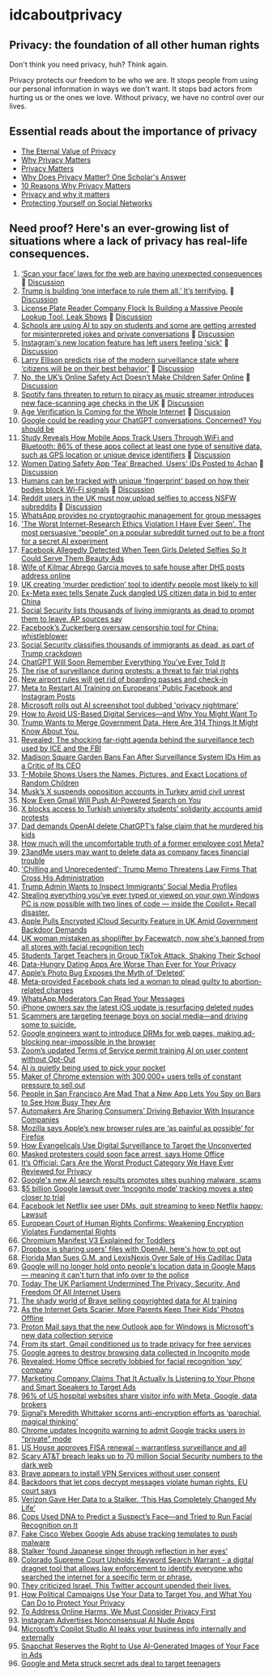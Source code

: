 # idcaboutprivacy

## Privacy: the foundation of all other human rights
Don't think you need privacy, huh? Think again.

Privacy protects our freedom to be who we are. It stops people from using our personal information in ways we don't want. It stops bad actors from hurting us or the ones we love. Without privacy, we have no control over our lives.

## Essential reads about the importance of privacy
- [The Eternal Value of Privacy](https://www.schneier.com/essays/archives/2006/05/the_eternal_value_of.html)
- [Why Privacy Matters](https://www.privacyguides.org/en/basics/why-privacy-matters/)
- [Privacy Matters](https://privacyinternational.org/learning-resources/privacy-matters)
- [Why Does Privacy Matter? One Scholar's Answer](https://www.theatlantic.com/technology/archive/2013/02/why-does-privacy-matter-one-scholars-answer/273521/)
- [10 Reasons Why Privacy Matters](https://teachprivacy.com/10-reasons-privacy-matters/)
- [Privacy and why it matters](https://privacy.uw.edu/reference-materials/privacy-matters/)
- [Protecting Yourself on Social Networks](https://ssd.eff.org/module/protecting-yourself-social-networks)


## Need proof? Here's an ever-growing list of situations where a lack of privacy has real-life consequences.
1. [‘Scan your face’ laws for the web are having unexpected consequences](https://www.washingtonpost.com/technology/2025/08/31/age-verification-uk-porn-sites/) 💬 [Discussion](https://lemmy.world/post/35250296)
2. [Trump is building ‘one interface to rule them all.’ It’s terrifying.](https://www.mercurynews.com/2025/08/23/opinion-trumps-plan-for-one-interface-to-rule-them-all-risks-our-privacy-and-security/) 💬 [Discussion](https://lemmy.world/post/34867938)
3. [License Plate Reader Company Flock Is Building a Massive People Lookup Tool, Leak Shows](https://www.404media.co/license-plate-reader-company-flock-is-building-a-massive-people-lookup-tool-leak-shows/) 💬 [Discussion](https://lemmy.world/post/29645041)
4. [Schools are using AI to spy on students and some are getting arrested for misinterpreted jokes and private conversations](https://fortune.com/2025/08/07/schools-ai-surveillance-students-children-arrested-jokes/) 💬 [Discussion](https://lemmy.world/post/34188333)
5. [Instagram's new location feature has left users feeling 'sick'](https://www.abc.net.au/news/2025-08-09/instagram-location-sharing-feature-is-raising-privacy-concerns/105632212) 💬 [Discussion](https://lemmy.world/post/34191183)
6. [Larry Ellison predicts rise of the modern surveillance state where ‘citizens will be on their best behavior’](https://fortune.com/2024/09/17/oracle-larry-ellison-surveillance-state-police-ai/) 💬 [Discussion](https://lemmy.world/post/34209891)
7. [No, the UK’s Online Safety Act Doesn’t Make Children Safer Online](https://www.eff.org/deeplinks/2025/08/no-uks-online-safety-act-doesnt-make-children-safer-online) 💬 [Discussion](https://lemmy.world/post/34240642)
8. [Spotify fans threaten to return to piracy as music streamer introduces new face-scanning age checks in the UK](https://www.techradar.com/audio/spotify/spotify-introduces-face-scanning-age-checks-for-uk-uses-as-some-furious-fans-threaten-to-return-to-piracy) 💬 [Discussion](https://lemmy.world/post/33966121)
9. [Age Verification Is Coming for the Whole Internet](https://nymag.com/intelligencer/article/age-verification-is-coming-for-the-whole-internet.html) 💬 [Discussion](https://lemmy.world/post/33960606)
10. [Google could be reading your ChatGPT conversations. Concerned? You should be](https://fastcompanyme.com/technology/google-could-be-reading-your-chatgpt-conversations-concerned-you-should-be/)
11. [Study Reveals How Mobile Apps Track Users Through WiFi and Bluetooth: 86% of these apps collect at least one type of sensitive data, such as GPS location or unique device identifiers](https://networks.imdea.org/a-study-involving-imdea-networks-reveals-how-mobile-apps-track-users-through-wifi-and-bluetooth/) 💬 [Discussion](https://lemmy.world/post/33643374)
12. [Women Dating Safety App 'Tea' Breached, Users' IDs Posted to 4chan](https://www.404media.co/women-dating-safety-app-tea-breached-users-ids-posted-to-4chan/) 💬 [Discussion](https://lemmy.world/post/33470396)
13. [Humans can be tracked with unique 'fingerprint' based on how their bodies block Wi-Fi signals](https://www.theregister.com/2025/07/22/whofi_wifi_identifier) 💬 [Discussion](https://lemmy.world/post/33436370)
14. [Reddit users in the UK must now upload selfies to access NSFW subreddits](https://mashable.com/article/reddit-age-verification-check-uk-law-online-safety) 💬 [Discussion](https://lemmy.world/post/33128208)
15. [WhatsApp provides no cryptographic management for group messages](https://arstechnica.com/security/2025/05/whatsapp-provides-no-cryptographic-management-for-group-messages/)
16. ['The Worst Internet-Research Ethics Violation I Have Ever Seen'. The most persuasive “people” on a popular subreddit turned out to be a front for a secret AI experiment](https://www.theatlantic.com/technology/archive/2025/05/reddit-ai-persuasion-experiment-ethics/682676/?gift=tIHyeEUg4NM6vyxJ-5M0EDGiO0gaoHM4wNuA8kSnr58)
17. [Facebook Allegedly Detected When Teen Girls Deleted Selfies So It Could Serve Them Beauty Ads](https://futurism.com/facebook-beauty-targeted-ads)
18. [Wife of Kilmar Abrego Garcia moves to safe house after DHS posts address online](https://www.independent.co.uk/news/world/americas/us-politics/kilmar-abrego-garcia-wife-safe-house-b2738214.html)
19. [UK creating ‘murder prediction’ tool to identify people most likely to kill](https://www.theguardian.com/uk-news/2025/apr/08/uk-creating-prediction-tool-to-identify-people-most-likely-to-kill)
20. [Ex-Meta exec tells Senate Zuck dangled US citizen data in bid to enter China](https://www.theregister.com/2025/04/11/meta_senate_china/)
21. [Social Security lists thousands of living immigrants as dead to prompt them to leave, AP sources say](https://apnews.com/article/living-immigrants-dead-social-security-numbers-trump-c10737cbe36e3108fb244a555777d880)
22. [Facebook’s Zuckerberg oversaw censorship tool for China: whistleblower](https://www.rfa.org/english/china/2025/04/11/china-meta/)
23. [Social Security classifies thousands of immigrants as dead, as part of Trump crackdown](https://www.washingtonpost.com/politics/2025/04/10/self-deportation-immigrants-social-security-dead/)
24. [ChatGPT Will Soon Remember Everything You've Ever Told It](https://lifehacker.com/tech/chatgpt-memory-remembers-everything-youve-said)
25. [The rise of surveillance during protests: a threat to fair trial rights](https://www.barcouncil.org.uk/resource/the-rise-of-surveillance-during-protests-a-threat-to-fair-trial-rights.html)
26. [New airport rules will get rid of boarding passes and check-in](https://www.thetimes.com/uk/transport/article/new-airport-rules-boarding-pass-check-in-fs8d5qg2j)
27. [Meta to Restart AI Training on Europeans’ Public Facebook and Instagram Posts](https://petapixel.com/2025/04/15/meta-to-restart-ai-training-on-europeans-public-facebook-and-instagram-posts/)
28. [Microsoft rolls out AI screenshot tool dubbed 'privacy nightmare'](https://www.bbc.com/news/articles/cj3xjrj7v78o)
29. [How to Avoid US-Based Digital Services—and Why You Might Want To](https://www.wired.com/story/trump-era-digital-expat/)
30. [Trump Wants to Merge Government Data. Here Are 314 Things It Might Know About You.](https://archive.ph/ByKeW)
31. [Revealed: The shocking far-right agenda behind the surveillance tech used by ICE and the FBI](https://www.motherjones.com/politics/2025/04/clearview-ai-immigration-ice-fbi-surveillance-facial-recognition-hoan-ton-that-hal-lambert-trump/)
32. [Madison Square Garden Bans Fan After Surveillance System IDs Him as a Critic of Its CEO](https://gizmodo.com/madison-square-garden-bans-fan-after-surveillance-system-ids-him-as-a-critic-of-its-ceo-2000582132)
33. [T-Mobile Shows Users the Names, Pictures, and Exact Locations of Random Children](https://www.404media.co/t-mobile-shows-users-the-names-pictures-and-exact-locations-of-random-children/)
34. [Musk’s X suspends opposition accounts in Turkey amid civil unrest](https://www.politico.eu/article/musks-x-suspends-opposition-accounts-turkey-protest-civil-unrest-erdogan-imamoglu-istanbul-mayor/)
35. [Now Even Gmail Will Push AI-Powered Search on You](https://www.makeuseof.com/gmail-ai-powered-search-update/)
36. [X blocks access to Turkish university students’ solidarity accounts amid protests](https://www.turkishminute.com/2025/03/21/x-blocks-access-to-turkish-university-students-solidarity-accounts-amid-protests4/)
37. [Dad demands OpenAI delete ChatGPT’s false claim that he murdered his kids](https://arstechnica.com/tech-policy/2025/03/chatgpt-falsely-claimed-a-dad-murdered-his-own-kids-complaint-says/)
38. [How much will the uncomfortable truth of a former employee cost Meta?](https://en.futuroprossimo.it/2025/03/quanto-puo-costare-a-meta-la-verita-scomoda-libro-scandalo-di-un-ex-dipendente/)
39. [23andMe users may want to delete data as company faces financial trouble](https://www.consumeraffairs.com/news/23andme-users-may-want-to-delete-data-as-company-faces-financial-trouble-032225.html)
40. ['Chilling and Unprecedented': Trump Memo Threatens Law Firms That Cross His Administration](https://www.commondreams.org/news/trump-law-firms-directive)
41. [Trump Admin Wants to Inspect Immigrants’ Social Media Profiles](https://www.thedailybeast.com/trump-admin-wants-to-inspect-immigrants-social-media-profiles/)
42. [Stealing everything you’ve ever typed or viewed on your own Windows PC is now possible with two lines of code — inside the Copilot+ Recall disaster.](https://doublepulsar.com/recall-stealing-everything-youve-ever-typed-or-viewed-on-your-own-windows-pc-is-now-possible-da3e12e9465e)
43. [Apple Pulls Encrypted iCloud Security Feature in UK Amid Government Backdoor Demands](https://www.macrumors.com/2025/02/21/apple-pulls-encrypted-icloud-security-feature-uk/)
44. [UK woman mistaken as shoplifter by Facewatch, now she's banned from all stores with facial recognition tech](https://www.ibtimes.co.uk/uk-woman-mistaken-shoplifter-facewatch-now-shes-banned-all-stores-facial-recognition-tech-1724785)
45. [Students Target Teachers in Group TikTok Attack, Shaking Their School](https://www.nytimes.com/2024/07/06/technology/tiktok-fake-teachers-pennsylvania.html)
46. [Data-Hungry Dating Apps Are Worse Than Ever for Your Privacy](https://foundation.mozilla.org/en/privacynotincluded/articles/data-hungry-dating-apps-are-worse-than-ever-for-your-privacy/)
47. [Apple’s Photo Bug Exposes the Myth of ‘Deleted’](https://www.wired.com/story/apple-photo-bug-resurfaced-fix-icloud/)
48. [Meta-provided Facebook chats led a woman to plead guilty to abortion-related charges](https://www.theverge.com/2023/7/11/23790923/facebook-meta-woman-daughter-guilty-abortion-nebraska-messenger-encryption-privacy)
49. [WhatsApp Moderators Can Read Your Messages](https://gizmodo.com/whatsapp-moderators-can-read-your-messages-1847629241)
50. [iPhone owners say the latest iOS update is resurfacing deleted nudes](https://www.theverge.com/2024/5/15/24157284/apple-iphone-ios-17-5-update-deleted-photos-voicemails)
51. [Scammers are targeting teenage boys on social media—and driving some to suicide.](https://www.bloomberg.com/features/2024-sextortion-teen-suicides/)
52. [Google engineers want to introduce DRMs for web pages, making ad-blocking near-impossible in the browser](https://a.lemmy.world/lemmy.world/post/1918024)
53. [Zoom’s updated Terms of Service permit training AI on user content without Opt-Out](https://stackdiary.com/zoom-terms-now-allow-training-ai-on-user-content-with-no-opt-out/)
54. [AI is quietly being used to pick your pocket](https://www.businessinsider.com/ai-quietly-picking-your-pocket-with-personalized-pricing-2024-7)
55. [Maker of Chrome extension with 300,000+ users tells of constant pressure to sell out](https://www.theregister.com/2023/08/11/chrome_extension_developer_pressure/)
56. [People in San Francisco Are Mad That a New App Lets You Spy on Bars to See How Busy They Are](https://gizmodo.com/2nite-app-lets-you-spy-on-bars-to-see-how-busy-they-are-1851571595)
57. [Automakers Are Sharing Consumers’ Driving Behavior With Insurance Companies](https://www.nytimes.com/2024/03/11/technology/carmakers-driver-tracking-insurance.html)
58. [Mozilla says Apple’s new browser rules are ‘as painful as possible’ for Firefox](https://www.theverge.com/2024/1/26/24052067/mozilla-apple-ios-browser-rules-firefox)
59. [How Evangelicals Use Digital Surveillance to Target the Unconverted](https://newrepublic.com/article/179397/evangelical-app-targeting-immigrants-surveillance)
60. [Masked protesters could soon face arrest, says Home Office](https://www.theguardian.com/uk-news/2024/feb/08/masked-protesters-could-soon-face-arrest-says-home-office)
61. [It’s Official: Cars Are the Worst Product Category We Have Ever Reviewed for Privacy](https://foundation.mozilla.org/en/privacynotincluded/articles/its-official-cars-are-the-worst-product-category-we-have-ever-reviewed-for-privacy/)
62. [Google's new AI search results promotes sites pushing malware, scams](https://www.bleepingcomputer.com/news/google/googles-new-ai-search-results-promotes-sites-pushing-malware-scams/)
63. [$5 billion Google lawsuit over ‘Incognito mode’ tracking moves a step closer to trial](https://www.theverge.com/2023/8/7/23823878/google-privacy-tracking-incognito-mode-lawsuit-summary-judgment-denied)
64. [Facebook let Netflix see user DMs, quit streaming to keep Netflix happy: Lawsuit](https://arstechnica.com/gadgets/2024/03/netflix-ad-spend-led-to-facebook-dm-access-end-of-facebook-streaming-biz-lawsuit/)
65. [European Court of Human Rights Confirms: Weakening Encryption Violates Fundamental Rights](https://www.eff.org/deeplinks/2024/03/european-court-human-rights-confirms-undermining-encryption-violates-fundamental)
66. [Chromium Manifest V3 Explained for Toddlers](https://youtu.be/M3rGDpCG5FQ)
67. [Dropbox is sharing users' files with OpenAI, here's how to opt out](https://boingboing.net/2023/12/14/dropbox-is-sharing-users-files-with-openai-heres-how-to-opt-out.html)
68. [Florida Man Sues G.M. and LexisNexis Over Sale of His Cadillac Data](https://archive.ph/uHWRq#selection-476.0-476.1)
69. [Google will no longer hold onto people's location data in Google Maps — meaning it can't turn that info over to the police](https://www.businessinsider.com/google-maps-location-data-history-stored-locally-2023-12)
70. [Today The UK Parliament Undermined The Privacy, Security, And Freedom Of All Internet Users](https://www.eff.org/deeplinks/2023/09/today-uk-parliament-undermined-privacy-security-and-freedom-all-internet-users)
71. [The shady world of Brave selling copyrighted data for AI training](https://stackdiary.com/brave-selling-copyrighted-data-for-ai-training/)
72. [As the Internet Gets Scarier, More Parents Keep Their Kids’ Photos Offline](https://getpocket.com/explore/item/as-the-internet-gets-scarier-more-parents-keep-their-kids-photos-offline)
73. [Proton Mail says that the new Outlook app for Windows is Microsoft's new data collection service](https://www.ghacks.net/2024/01/12/proton-mail-says-that-the-new-outlook-app-for-windows-is-microsofts-new-data-collection-service/)
74. [From its start, Gmail conditioned us to trade privacy for free services](https://www.engadget.com/from-its-start-gmail-conditioned-us-to-trade-privacy-for-free-services-120009741.html)
75. [Google agrees to destroy browsing data collected in Incognito mode](https://www.theverge.com/2024/4/1/24117929/google-incognito-browsing-data-delete-class-action-settlement)
76. [Revealed: Home Office secretly lobbied for facial recognition ‘spy’ company](https://www.theguardian.com/technology/2023/sep/02/home-office-accused-of-secret-lobbying-for-facial-recognition-spy-company)
77. [Marketing Company Claims That It Actually Is Listening to Your Phone and Smart Speakers to Target Ads](https://www.404media.co/cmg-cox-media-actually-listening-to-phones-smartspeakers-for-ads-marketing/)
78. [96% of US hospital websites share visitor info with Meta, Google, data brokers](https://www.theregister.com/2024/04/11/hospital_website_data_sharing/)
79. [Signal’s Meredith Whittaker scorns anti-encryption efforts as ‘parochial, magical thinking’](https://techcrunch.com/2024/03/04/signals-meredith-whittaker-scorns-anti-encryption-efforts-as-parochial-magical-thinking/)
80. [Chrome updates Incognito warning to admit Google tracks users in “private” mode](https://arstechnica.com/tech-policy/2024/01/chrome-updates-incognito-warning-to-admit-google-tracks-users-in-private-mode/)
81. [US House approves FISA renewal – warrantless surveillance and all](https://www.theregister.com/2024/04/15/security_in_brief/)
82. [Scary AT&T breach leaks up to 70 million Social Security numbers to the dark web](https://www.macworld.com/article/2284074/att-breach-70-million-social-security-numbers-dark-web.html)
83. [Brave appears to install VPN Services without user consent](https://www.ghacks.net/2023/10/18/brave-is-installing-vpn-services-without-user-consent/)
84. [Backdoors that let cops decrypt messages violate human rights, EU court says](https://arstechnica.com/tech-policy/2024/02/human-rights-court-takes-stand-against-weakening-of-end-to-end-encryption/)
85. [Verizon Gave Her Data to a Stalker. ‘This Has Completely Changed My Life’](https://www.404media.co/verizon-gave-her-data-to-a-stalker-this-has-completely-changed-my-life/)
86. [Cops Used DNA to Predict a Suspect’s Face—and Tried to Run Facial Recognition on It](https://www.wired.com/story/parabon-nanolabs-dna-face-models-police-facial-recognition/)
87. [Fake Cisco Webex Google Ads abuse tracking templates to push malware](https://www.bleepingcomputer.com/news/security/fake-cisco-webex-google-ads-abuse-tracking-templates-to-push-malware/)
88. [Stalker 'found Japanese singer through reflection in her eyes'](https://www.bbc.com/news/world-asia-50000234)
89. [Colorado Supreme Court Upholds Keyword Search Warrant - a digital dragnet tool that allows law enforcement to identify everyone who searched the internet for a specific term or phrase.](https://www.eff.org/deeplinks/2023/10/colorado-supreme-court-upholds-keyword-search-warrant)
90. [They criticized Israel. This Twitter account upended their lives.](https://www.washingtonpost.com/technology/2024/04/16/stop-antisemitism-twitter-zionism-israel/)
91. [How Political Campaigns Use Your Data to Target You, and What You Can Do to Protect Your Privacy](https://www.eff.org/deeplinks/2024/04/how-political-campaigns-use-your-data-target-you)
92. [To Address Online Harms, We Must Consider Privacy First](https://www.eff.org/deeplinks/2023/11/address-online-harms-we-must-first-do-privacy)
93. [Instagram Advertises Nonconsensual AI Nude Apps](https://www.404media.co/instagram-advertises-nonconsensual-ai-nude-apps/)
94. [Microsoft’s Copilot Studio AI leaks your business info internally and externally](https://pivot-to-ai.com/2024/08/10/microsofts-copilot-studio-ai-leaks-your-business-info-internally-and-externally/)
95. [Snapchat Reserves the Right to Use AI-Generated Images of Your Face in Ads](https://www.404media.co/snapchat-reserves-the-right-to-use-ai-generated-images-of-your-face-in-ads/)
96. [Google and Meta struck secret ads deal to target teenagers](https://www.ft.com/content/b3bb80f4-4e01-4ce6-8358-f4f8638790f8)
